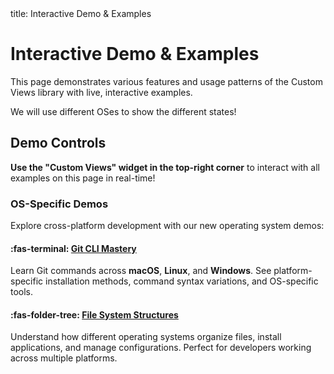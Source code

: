 <frontmatter>
  title: Interactive Demo & Examples
</frontmatter>

# Interactive Demo & Examples

This page demonstrates various features and usage patterns of the Custom Views library with live, interactive examples.

We will use different OSes to show the different states!

## Demo Controls

**Use the "Custom Views" widget in the top-right corner** to interact with all examples on this page in real-time!

### OS-Specific Demos

Explore cross-platform development with our new operating system demos:

<box type="info">

#### :fas-terminal: [Git CLI Mastery](cliMastery.html)
Learn Git commands across **macOS**, **Linux**, and **Windows**. See platform-specific installation methods, command syntax variations, and OS-specific tools.

#### :fas-folder-tree: [File System Structures](fileStructure.html)  
Understand how different operating systems organize files, install applications, and manage configurations. Perfect for developers working across multiple platforms.

</box>


<div data-cv-toggle="mac" data-cv-id="mac" class="styleimage"/>
<div data-cv-toggle="windows" data-cv-id="windows" class="styleimage"/>
<div data-cv-toggle="linux" data-cv-id="linux" class="styleimage"/>

<style>
.styleimage{
  max-width: 600px; border-radius: 8px; box-shadow: 0 2px 8px rgba(0,0,0,0.1);
  display: flex;
  justify-content: center; /* center horizontally */
  align-items: center;     /* center vertically if height > image */
}
</style>